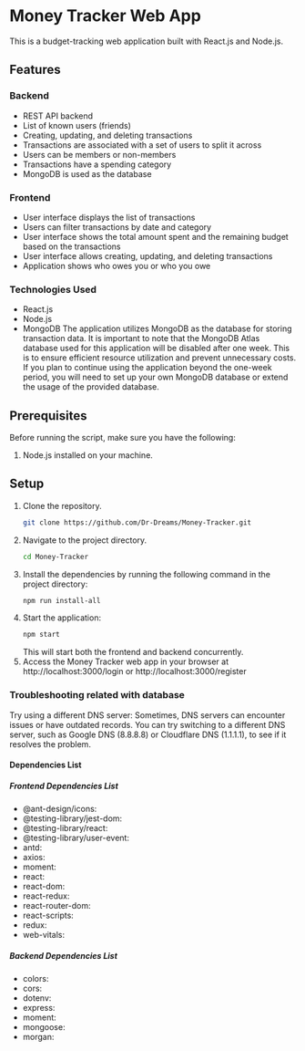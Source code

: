 # Money Tracker Web App

This is a budget-tracking web application built with React.js and Node.js.

## Features

### Backend

- REST API backend
- List of known users (friends)
- Creating, updating, and deleting transactions
- Transactions are associated with a set of users to split it across
- Users can be members or non-members
- Transactions have a spending category
- MongoDB is used as the database

### Frontend

- User interface displays the list of transactions
- Users can filter transactions by date and category
- User interface shows the total amount spent and the remaining budget based on the transactions
- User interface allows creating, updating, and deleting transactions
- Application shows who owes you or who you owe

### Technologies Used

- React.js
- Node.js
- MongoDB
  The application utilizes MongoDB as the database for storing transaction data. It is important to note that the MongoDB Atlas database used for this application will be disabled after one week. This is to ensure efficient resource utilization and prevent unnecessary costs. If you plan to continue using the application beyond the one-week period, you will need to set up your own MongoDB database or extend the usage of the provided database.

## Prerequisites

Before running the script, make sure you have the following:

1. Node.js installed on your machine.

## Setup

1. Clone the repository.
   ```bash
   git clone https://github.com/Dr-Dreams/Money-Tracker.git
   ```
2. Navigate to the project directory.
   ```bash
   cd Money-Tracker
   ```
3. Install the dependencies by running the following command in the project directory:
   ```bash
   npm run install-all
   ```
4. Start the application:
   ```bash
   npm start
   ```
   This will start both the frontend and backend concurrently.
5. Access the Money Tracker web app in your browser at http://localhost:3000/login or http://localhost:3000/register

### Troubleshooting related with database

Try using a different DNS server: Sometimes, DNS servers can encounter issues or have outdated records. You can try switching to a different DNS server, such as Google DNS (8.8.8.8) or Cloudflare DNS (1.1.1.1), to see if it resolves the problem.

#### Dependencies List

##### Frontend Dependencies List

- @ant-design/icons:
- @testing-library/jest-dom:
- @testing-library/react:
- @testing-library/user-event:
- antd:
- axios:
- moment:
- react:
- react-dom:
- react-redux:
- react-router-dom:
- react-scripts:
- redux:
- web-vitals:

##### Backend Dependencies List

- colors:
- cors:
- dotenv:
- express:
- moment:
- mongoose:
- morgan:
